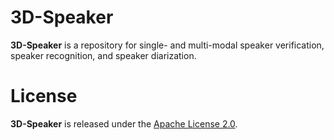 [//]: # (<div align="left"><img src="docs/images/funasr_logo.jpg" width="400"/></div>)

# 3D-Speaker

<strong>3D-Speaker</strong> is a repository for single- and multi-modal speaker verification, speaker recognition, and speaker diarization.



# License

<strong>3D-Speaker</strong> is released under the [Apache License 2.0](LICENSE).
